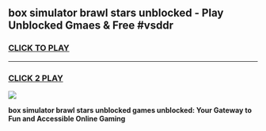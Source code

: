 
## box simulator brawl stars unblocked - Play Unblocked Gmaes & Free #vsddr
<h3>
<a href="https://news.freeplayer.one?title=box_simulator_brawl_stars_unblocked&ref=26F">CLICK TO PLAY</a></h3>
<hr>

<h3>
<a href="https://news.freeplayer.one?title=box_simulator_brawl_stars_unblocked&ref=26F">CLICK 2 PLAY</a>
  
</h3>

<a href="https://news.freeplayer.one?title=box_simulator_brawl_stars_unblocked&ref=26F/"><img src="https://clearcache.store/games.png"></a>


**box simulator brawl stars unblocked games unblocked: Your Gateway to Fun and Accessible Online Gaming**

